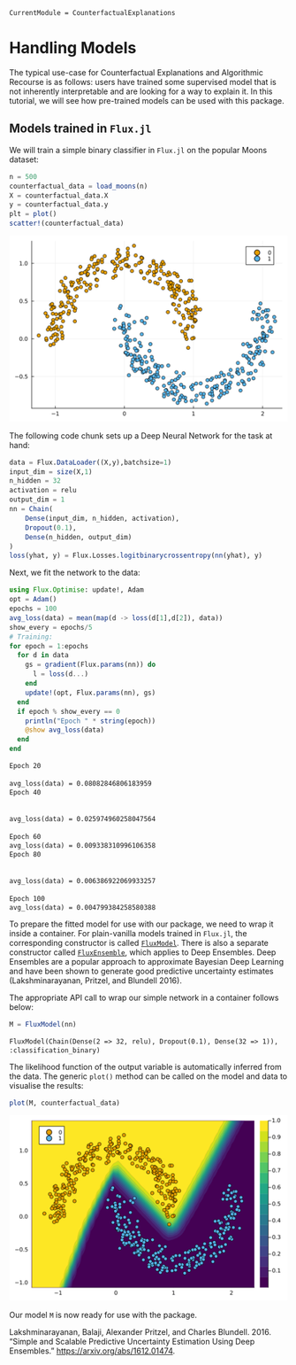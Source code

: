 
``` @meta
CurrentModule = CounterfactualExplanations 
```

# Handling Models

The typical use-case for Counterfactual Explanations and Algorithmic Recourse is as follows: users have trained some supervised model that is not inherently interpretable and are looking for a way to explain it. In this tutorial, we will see how pre-trained models can be used with this package.

## Models trained in `Flux.jl`

We will train a simple binary classifier in `Flux.jl` on the popular Moons dataset:

``` julia
n = 500
counterfactual_data = load_moons(n)
X = counterfactual_data.X
y = counterfactual_data.y
plt = plot()
scatter!(counterfactual_data)
```

![](models_files/figure-commonmark/cell-3-output-1.svg)

The following code chunk sets up a Deep Neural Network for the task at hand:

``` julia
data = Flux.DataLoader((X,y),batchsize=1)
input_dim = size(X,1)
n_hidden = 32
activation = relu
output_dim = 1
nn = Chain(
    Dense(input_dim, n_hidden, activation),
    Dropout(0.1),
    Dense(n_hidden, output_dim)
)
loss(yhat, y) = Flux.Losses.logitbinarycrossentropy(nn(yhat), y)
```

Next, we fit the network to the data:

``` julia
using Flux.Optimise: update!, Adam
opt = Adam()
epochs = 100
avg_loss(data) = mean(map(d -> loss(d[1],d[2]), data))
show_every = epochs/5
# Training:
for epoch = 1:epochs
  for d in data
    gs = gradient(Flux.params(nn)) do
      l = loss(d...)
    end
    update!(opt, Flux.params(nn), gs)
  end
  if epoch % show_every == 0
    println("Epoch " * string(epoch))
    @show avg_loss(data)
  end
end
```

    Epoch 20

    avg_loss(data) = 0.08082846806183959
    Epoch 40


    avg_loss(data) = 0.025974960258047564

    Epoch 60
    avg_loss(data) = 0.009338310996106358
    Epoch 80


    avg_loss(data) = 0.006386922069933257

    Epoch 100
    avg_loss(data) = 0.004799384258580388

To prepare the fitted model for use with our package, we need to wrap it inside a container. For plain-vanilla models trained in `Flux.jl`, the corresponding constructor is called [`FluxModel`](@ref). There is also a separate constructor called [`FluxEnsemble`](@ref), which applies to Deep Ensembles. Deep Ensembles are a popular approach to approximate Bayesian Deep Learning and have been shown to generate good predictive uncertainty estimates (Lakshminarayanan, Pritzel, and Blundell 2016).

The appropriate API call to wrap our simple network in a container follows below:

``` julia
M = FluxModel(nn)
```

    FluxModel(Chain(Dense(2 => 32, relu), Dropout(0.1), Dense(32 => 1)), :classification_binary)

The likelihood function of the output variable is automatically inferred from the data. The generic `plot()` method can be called on the model and data to visualise the results:

``` julia
plot(M, counterfactual_data)
```

![](models_files/figure-commonmark/cell-7-output-1.svg)

Our model `M` is now ready for use with the package.

Lakshminarayanan, Balaji, Alexander Pritzel, and Charles Blundell. 2016. “Simple and Scalable Predictive Uncertainty Estimation Using Deep Ensembles.” <https://arxiv.org/abs/1612.01474>.
